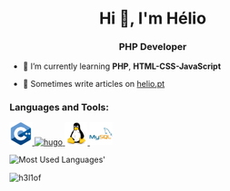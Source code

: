 <h1 align="center">Hi 👋, I'm Hélio</h1>
<h3 align="center">PHP Developer</h3>

- 🌱 I’m currently learning **PHP**, **HTML-CSS-JavaScript**

- 📝 Sometimes write articles on [helio.pt](https://helio.pt)


<h3 align="left">Languages and Tools:</h3>
<p align="left"> <a href="https://www.w3schools.com/cpp/" target="_blank" rel="noreferrer"> <img src="https://raw.githubusercontent.com/devicons/devicon/master/icons/cplusplus/cplusplus-original.svg" alt="cplusplus" width="40" height="40"/> </a> <a href="https://gohugo.io/" target="_blank" rel="noreferrer"> <img src="https://api.iconify.design/logos-hugo.svg" alt="hugo" width="40" height="40"/> </a> <a href="https://www.linux.org/" target="_blank" rel="noreferrer"> <img src="https://raw.githubusercontent.com/devicons/devicon/master/icons/linux/linux-original.svg" alt="linux" width="40" height="40"/> </a> <a href="https://www.mysql.com/" target="_blank" rel="noreferrer"> <img src="https://raw.githubusercontent.com/devicons/devicon/master/icons/mysql/mysql-original-wordmark.svg" alt="mysql" width="40" height="40"/> </a> </p>

<picture>
  <source media="(prefers-color-scheme: dark)" srcset="https://github-used-languages.vercel.app/H3l1oF?theme=dark">
  <img alt="Most Used Languages'" src="https://github-used-languages.vercel.app/H3l1oF">
</picture>

<p><img align="center" src="https://github-readme-stats.vercel.app/api?username=h3l1of&theme=onedark&show_icons=true&locale=en" alt="h3l1of" /></p>



